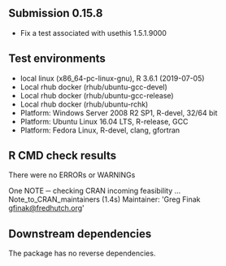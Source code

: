 ## Submission 0.15.8
* Fix a test associated with usethis 1.5.1.9000


## Test environments
* local linux (x86_64-pc-linux-gnu), R 3.6.1  (2019-07-05)
* Local rhub docker (rhub/ubuntu-gcc-devel)
* Local rhub docker (rhub/ubuntu-gcc-release)
* Local rhub docker (rhub/ubuntu-rchk)
* Platform:   Windows Server 2008 R2 SP1, R-devel, 32/64 bit
* Platform:   Ubuntu Linux 16.04 LTS, R-release, GCC
* Platform:   Fedora Linux, R-devel, clang, gfortran


## R CMD check results

There were no ERRORs or WARNINGs

One NOTE
─  checking CRAN incoming feasibility ... Note_to_CRAN_maintainers (1.4s)
   Maintainer: 'Greg Finak <gfinak@fredhutch.org>'
   
## Downstream dependencies

The package has no reverse dependencies.

